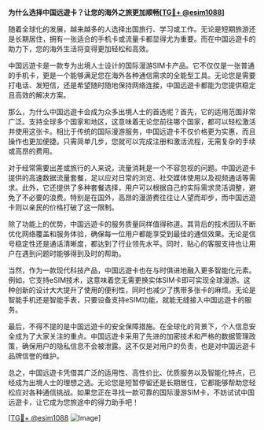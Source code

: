 **为什么选择中国远遊卡？让您的海外之旅更加顺畅[[TG💪+ @esim1088](https://t.me/s/esim1088)]**

随着全球化的发展，越来越多的人选择出国旅行、学习或工作。无论是短期旅游还是长期居住，拥有一张适合的手机卡或流量卡都显得尤为重要。而在中国远遊卡的助力下，您的海外生活将变得更加轻松和高效。

中国远遊卡是一款专为出境人士设计的国际漫游SIM卡产品。它不仅仅是一张普通的手机卡，更是一个能够满足您在海外各种通信需求的全能型工具。无论您是需要打电话、发短信，还是希望随时随地保持网络连接，中国远遊卡都能为您提供稳定且高效的解决方案。

那么，为什么中国远遊卡会成为众多出境人士的首选呢？首先，它的适用范围非常广泛。支持全球多个国家和地区，这意味着无论您前往哪个国家，都可以轻松激活并使用这张卡。相比于传统的国际漫游服务，中国远遊卡不仅价格更为实惠，而且操作也更加便捷。只需简单几步，您就可以完成注册和激活流程，无需复杂的手续或高昂的费用。

对于经常需要出差或旅行的人来说，流量消耗是一个不容忽视的问题。中国远遊卡提供的高速数据流量套餐，足以应对日常的浏览、社交媒体使用以及视频通话等需求。此外，它还提供了多种套餐选择，用户可以根据自己的实际需求灵活调整，避免了不必要的浪费。特别是在国外，高昂的漫游费往往让人望而却步，而中国远遊卡则以亲民的价格打破了这一限制。

除了功能上的优势，中国远遊卡的服务质量同样值得称道。其背后的技术团队不断优化网络覆盖和服务体验，确保每一位用户都能享受到最佳的通信效果。无论是信号稳定性还是通话清晰度，都达到了行业领先水平。同时，贴心的客服支持也让用户在遇到问题时能够得到及时的帮助。

当然，作为一款现代科技产品，中国远遊卡也在与时俱进地融入更多智能化元素。例如，它支持eSIM技术，这意味着您无需更换实体SIM卡即可实现全球漫游。这种创新的设计大大提升了使用的便利性，同时也减少了携带多张卡的麻烦。无论是智能手机还是智能手表，只要设备支持eSIM功能，就能无缝接入中国远遊卡的服务。

最后，不得不提的是中国远遊卡的安全保障措施。在全球化的背景下，个人信息安全成为了大家关注的重点。中国远遊卡采用了先进的加密技术和严格的数据管理政策，确保用户的隐私信息不会被泄露。这不仅是对用户的负责，也是对中国远遊卡品牌信誉的维护。

总之，中国远遊卡凭借其广泛的适用性、高性价比、优质服务以及智能化特点，已经成为出境人士的理想之选。无论您是短暂停留还是长期居住，它都能够帮助您轻松应对各种通信挑战。如果您正在寻找一款可靠的国际漫游SIM卡，不妨试试中国远遊卡，让它成为您旅途中的得力助手吧！

[[TG💪+ @esim1088](https://t.me/s/esim1088) ![Image](https://i.postimg.cc/4NQfJmqS/Snipaste-2025-05-13-00-14-12.png)]